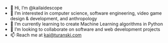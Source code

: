 - 👋 Hi, I’m @kailaidescope
- 👀 I’m interested in computer science, software engineering, video game design & development, and anthropology
- 🌱 I’m currently learning to create Machine Learning algorithms in Python
- 💞️ I’m looking to collaborate on software and web development projects
- 📫 Reach me at kai@turanski.com

